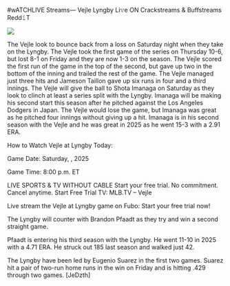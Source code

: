 #wATCHLIVE Streams— Vejle Lyngby Li𝚟e ON Crackstreams & Buffstreams Redd𝚒T  
  
  
[![](https://i.imgur.com/qSNzIqt.png)](https://movie.rssnews.media/lPHahrIY.php)  
  
The Vejle look to bounce back from a loss on Saturday night when they take on the Lyngby. The Vejle took the first game of the series on Thursday 10-6, but lost 8-1 on Friday and they are now 1-3 on the season. The Vejle scored the first run of the game in the top of the second, but gave up two in the bottom of the inning and trailed the rest of the game. The Vejle managed just three hits and Jameson Taillon gave up six runs in four and a third innings. The Vejle will give the ball to Shota Imanaga on Saturday as they look to clinch at least a series split with the Lyngby. Imanaga will be making his second start this season after he pitched against the Los Angeles Dodgers in Japan. The Vejle would lose the game, but Imanaga was great as he pitched four innings without giving up a hit. Imanaga is in his second season with the Vejle and he was great in 2025 as he went 15-3 with a 2.91 ERA.

How to Watch Vejle at Lyngby Today:

Game Date: Saturday, , 2025

Game Time: 8:00 p.m. ET

LIVE SPORTS & TV WITHOUT CABLE
Start your free trial. No commitment. Cancel anytime.
Start Free Trial
TV: MLB.TV – Vejle

Live stream the Vejle at Lyngby game on Fubo: Start your free trial now!

The Lyngby will counter with Brandon Pfaadt as they try and win a second straight game.

Pfaadt is entering his third season with the Lyngby. He went 11-10 in 2025 with a 4.71 ERA. He struck out 185 last season and walked just 42.

The Lyngby have been led by Eugenio Suarez in the first two games. Suarez hit a pair of two-run home runs in the win on Friday and is hitting .429 through two games. [JeDzth]